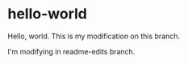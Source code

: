 # hello-world
Hello, world.
This is my modification on this branch.

I'm modifying in readme-edits branch.

